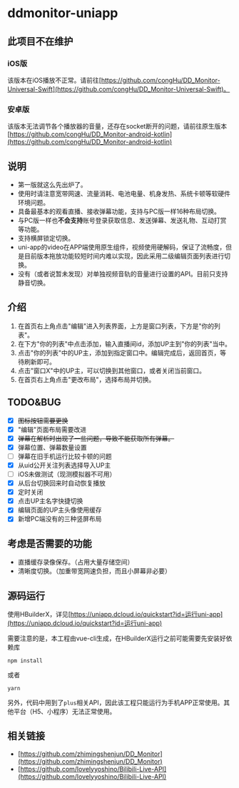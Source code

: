 # ddmonitor-uniapp

## 此项目不在维护
### iOS版
该版本在iOS播放不正常。请前往[https://github.com/congHu/DD_Monitor-Universal-Swift](https://github.com/congHu/DD_Monitor-Universal-Swift)。

### 安卓版
该版本无法调节各个播放器的音量，还存在socket断开的问题，请前往原生版本[https://github.com/congHu/DD_Monitor-android-kotlin](https://github.com/congHu/DD_Monitor-android-kotlin)

## 说明

- 第一版就这么先出炉了。
- 使用时请注意宽带网速、流量消耗、电池电量、机身发热、系统卡顿等软硬件环境问题。
- 具备最基本的观看直播、接收弹幕功能，支持与PC版一样16种布局切换。
- 与PC版一样也**不会支持**账号登录获取信息、发送弹幕、发送礼物、互动打赏等功能。
- 支持横屏锁定切换。
- uni-app的video在APP端使用原生组件，视频使用硬解码，保证了流畅度，但是目前版本拖放功能较短时间内难以实现，因此采用二级编辑页面列表进行切换。
- 没有（或者说暂未发现）对单独视频音轨的音量进行设置的API。目前只支持静音切换。

## 介绍

1. 在首页右上角点击"编辑"进入列表界面，上方是窗口列表，下方是"你的列表"。
2. 在下方"你的列表"中点击添加，输入直播间id，添加UP主到"你的列表"当中。
3. 点击"你的列表"中的UP主，添加到指定窗口中。编辑完成后，返回首页，等待刷新即可。
4. 点击"窗口X"中的UP主，可以切换到其他窗口，或者关闭当前窗口。
5. 在首页右上角点击"更改布局"，选择布局并切换。

## TODO&BUG

- [x] ~~图标按钮需要更换~~
- [x] "编辑"页面布局需要改进
- [x] ~~弹幕在解析时出现了一些问题，导致不能获取所有弹幕。~~
- [x] 弹幕位置、弹幕数量设置
- [ ] 弹幕在旧手机运行比较卡顿的问题
- [x] 从uid公开关注列表选择导入UP主
- [ ] iOS未做测试（现测模拟器不可用）
- [x] 从后台切换回来时自动恢复播放
- [x] 定时关闭
- [x] 点击UP主名字快捷切换
- [x] 编辑页面的UP主头像使用缓存
- [x] 新增PC端没有的三种竖屏布局

## 考虑是否需要的功能

- 直播缓存录像保存。（占用大量存储空间）
- 清晰度切换。（加重带宽网速负担，而且小屏幕非必要）


## 源码运行

使用HBuilderX，详见[https://uniapp.dcloud.io/quickstart?id=运行uni-app](https://uniapp.dcloud.io/quickstart?id=运行uni-app)

需要注意的是，本工程由vue-cli生成，在HBuilderX运行之前可能需要先安装好依赖库

```
npm install
```
或者
```
yarn
```

另外，代码中用到了`plus`相关API，因此该工程只能运行为手机APP正常使用。其他平台（H5、小程序）无法正常使用。

## 相关链接
- [https://github.com/zhimingshenjun/DD_Monitor](https://github.com/zhimingshenjun/DD_Monitor)
- [https://github.com/lovelyyoshino/Bilibili-Live-API](https://github.com/lovelyyoshino/Bilibili-Live-API)
